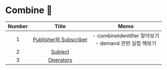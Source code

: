 # Combine 🎅

| Number |                            Title                             |                            Memo                             |
| :----: | :----------------------------------------------------------: | :---------------------------------------------------------: |
|   1    | [Publisher와 Subscriber](https://github.com/eunjin3786/CombinePractice/blob/master/MD/1.%20Publisher와%20Subscriber.md) | - combineIdentifier 찾아보기 <br> - demand 관련 실험 해보기 |
|   2    | [Subject](https://github.com/eunjin3786/CombinePractice/blob/master/MD/2.%20Subject.md) |                                                             |
|   3    | [Operators](https://github.com/eunjin3786/CombinePractice/blob/master/MD/3.%20Operators.md) |                                                             |

